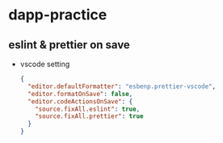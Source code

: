 # dapp-practice

## eslint & prettier on save

- vscode setting

  ```json
  {
    "editor.defaultFormatter": "esbenp.prettier-vscode",
    "editor.formatOnSave": false,
    "editor.codeActionsOnSave": {
      "source.fixAll.eslint": true,
      "source.fixAll.prettier": true
    }
  }
  ```
